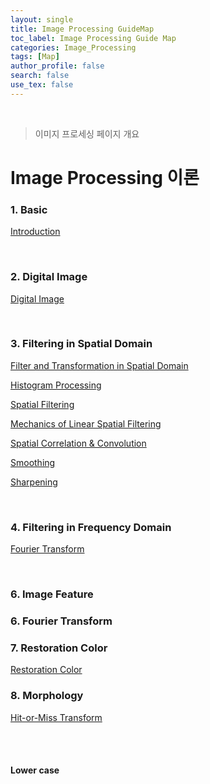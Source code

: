 ```yaml
---
layout: single
title: Image Processing GuideMap
toc_label: Image Processing Guide Map
categories: Image_Processing
tags: [Map]
author_profile: false
search: false
use_tex: false
---
```


<br>

> 이미지 프로세싱 페이지 개요

# Image Processing 이론

### 1. Basic
[Introduction]({{site.url}}/image_processing/Image_Processing_basic)

<br>

### 2. Digital Image
[Digital Image]({{site.url}}/image_processing/Digital_Image/)

<br>

### 3. Filtering in Spatial Domain

[Filter and Transformation in Spatial Domain]({{site.url}}/image_processing/Filter_n_Transformation/)

[Histogram Processing]({{site.url}}/image_processing/Histogram/)

[Spatial Filtering]({{site.url}}/image_processing/Spatial_Filtering/)

[Mechanics of Linear Spatial Filtering]({{site.url}}/image_processing/Filtering_mechanics)

[Spatial Correlation & Convolution]({{site.url}}/image_processing/Filtering_Correlation_Convolution)

[Smoothing]({{site.url}}/image_processing/Filtering_Smoooooothing)

[Sharpening]({{site.url}}/image_processing/Filtering_Sharpening)


<br>

### 4. Filtering in Frequency Domain

[Fourier Transform]({{site.url}}/image_processing/Fourier_Transform/)




<br>

### 6. Image Feature


### 6. Fourier Transform



### 7. Restoration Color
[Restoration Color]({{site.url}}/image_processing/Restoration_Color/)


### 8. Morphology
[Hit-or-Miss Transform]({{site.url}}/image_processing/Hit_Or_Miss_Transform/)

<br>
<br>

#### Lower case





